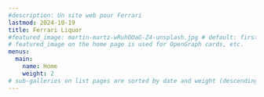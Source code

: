 ```yaml
---
#description: Un site web pour Ferrari
lastmod: 2024-10-19
title: Ferrari Liquor
#featured_image: martin-martz-wRuhOOaG-Z4-unsplash.jpg # default: first image in this directory
# featured_image on the home page is used for OpenGraph cards, etc.
menus:
  main:
    name: Home
    weight: 2
# sub-galleries on list pages are sorted by date and weight (descending)
---
```

